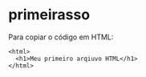 # primeirasso

Para copiar o código em HTML:
```
<html>
  <h1>Meu primeiro arqiuvo HTML</h1>
</html>
```
